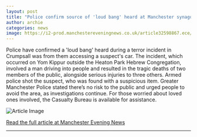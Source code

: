 ```yaml
---
layout: post
title: "Police confirm source of 'loud bang' heard at Manchester synagogue terror attack scene"
author: archie
categories: news
image: https://i2-prod.manchestereveningnews.co.uk/article32598867.ece/ALTERNATES/s1200/0_JRP_MEN_011025_police_016JPG.jpg
---
```

Police have confirmed a 'loud bang' heard during a terror incident in Crumpsall was from them accessing a suspect's car. The incident, which occurred on Yom Kippur outside the Heaton Park Hebrew Congregation, involved a man driving into people and resulted in the tragic deaths of two members of the public, alongside serious injuries to three others. Armed police shot the suspect, who was found with a suspicious item. Greater Manchester Police stated there’s no risk to the public and urged people to avoid the area, as investigations continue. For those worried about loved ones involved, the Casualty Bureau is available for assistance.

![Article Image](https://i2-prod.manchestereveningnews.co.uk/article32598867.ece/ALTERNATES/s1200/0_JRP_MEN_011025_police_016JPG.jpg)

[Read the full article at Manchester Evening News](https://www.manchestereveningnews.co.uk/news/greater-manchester-news/police-confirm-source-loud-bang-32598741)

---
